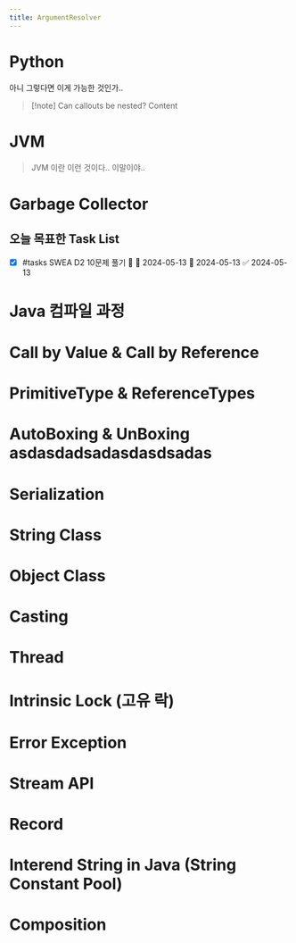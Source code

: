 ```yaml
---
title: ArgumentResolver
---
```

# Python

아니 그렇다면 이게 가능한 것인가..

> [!note] Can callouts be nested?
> Content

# JVM

> JVM 이란 이런 것이다.. 이말이야..

# Garbage Collector

## 오늘 목표한 Task List
- [x] #tasks SWEA D2 10문제 풀기 🔺 🛫 2024-05-13 📅 2024-05-13 ✅ 2024-05-13

# Java 컴파일 과정

# Call by Value & Call by Reference

# PrimitiveType & ReferenceTypes

# AutoBoxing & UnBoxing asdasdadsadasdasdsadas

# Serialization

# String Class

# Object Class

# Casting

# Thread

# Intrinsic Lock (고유 락)

# Error Exception

# Stream API

# Record

# Interend String in Java (String Constant Pool)

# Composition 

